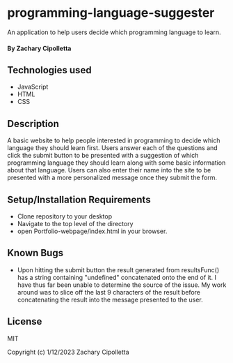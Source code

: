 # programming-language-suggester
An application to help users decide which programming language to learn.

#### By Zachary Cipolletta


## Technologies used

* JavaScript
* HTML
* CSS

## Description
A basic website to help people interested in programming to decide which language they should learn first.
Users answer each of the questions and click the submit button to be presented with a suggestion of which programming language they should learn along with some basic information about that language.
Users can also enter their name into the site to be presented with a more personalized message once they submit the form.

## Setup/Installation Requirements

* Clone repository to your desktop
* Navigate to the top level of the directory
* open Portfolio-webpage/index.html in your browser.

## Known Bugs
 * Upon hitting the submit button the result generated from resultsFunc() has a string containing "undefined" concatenated onto the end of it.  I have thus far been unable to determine the source of the issue.  My work around was to slice off the last 9 characters of the result before concatenating the result into the message presented to the user.
 
 
## License
MIT

Copyright (c) 1/12/2023 Zachary Cipolletta
